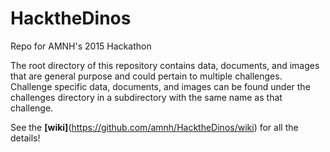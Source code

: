 # HacktheDinos
Repo for AMNH's 2015 Hackathon

The root directory of this repository contains data, documents, and images that are general purpose and could pertain to multiple challenges. Challenge specific data, documents, and images can be found under the challenges directory in a subdirectory with the same name as that challenge.

See the **[wiki]**(https://github.com/amnh/HacktheDinos/wiki) for all the details!

